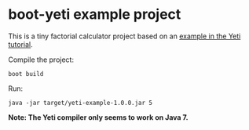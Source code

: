 # boot-yeti example project

This is a tiny factorial calculator project based on an
[example in the Yeti tutorial](http://dot.planet.ee/yeti/intro.html#public-classes).

Compile the project:

    boot build

Run:

    java -jar target/yeti-example-1.0.0.jar 5

**Note: The Yeti compiler only seems to work on Java 7.**

